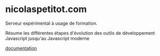 # nicolaspetitot.com

Serveur expérimental à usage de formation.

Résume les différentes étapes d'évolution des outils de développement Javascript jusqu'au Javascript moderne

[documentation](https://github.com/NeoBahamut/docs-public/blob/master/javascript/02-javascript-moderne.md)
